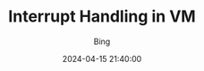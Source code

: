 ---
layout:     post
title:      "Interrupt Handling in VM"
date:       2024-04-15 21:40:00
author:     "Bing"
catalog:    true
tags:
    - RISC-V
    - Kernel
    - VM
---